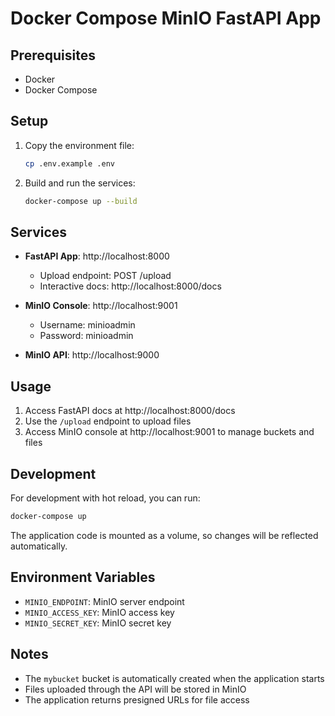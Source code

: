 # Docker Compose MinIO FastAPI App

## Prerequisites
- Docker
- Docker Compose

## Setup

1. Copy the environment file:
   ```bash
   cp .env.example .env
   ```

2. Build and run the services:
   ```bash
   docker-compose up --build
   ```

## Services

- **FastAPI App**: http://localhost:8000
  - Upload endpoint: POST /upload
  - Interactive docs: http://localhost:8000/docs

- **MinIO Console**: http://localhost:9001
  - Username: minioadmin
  - Password: minioadmin

- **MinIO API**: http://localhost:9000

## Usage

1. Access FastAPI docs at http://localhost:8000/docs
2. Use the `/upload` endpoint to upload files
3. Access MinIO console at http://localhost:9001 to manage buckets and files

## Development

For development with hot reload, you can run:
```bash
docker-compose up
```

The application code is mounted as a volume, so changes will be reflected automatically.

## Environment Variables

- `MINIO_ENDPOINT`: MinIO server endpoint
- `MINIO_ACCESS_KEY`: MinIO access key
- `MINIO_SECRET_KEY`: MinIO secret key

## Notes

- The `mybucket` bucket is automatically created when the application starts
- Files uploaded through the API will be stored in MinIO
- The application returns presigned URLs for file access
